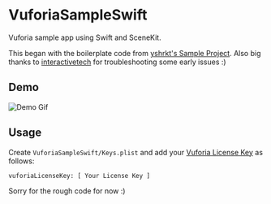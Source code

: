 # VuforiaSampleSwift

Vuforia sample app using Swift and SceneKit. 

This began with the boilerplate code from [yshrkt's Sample Project](https://github.com/yshrkt/VuforiaSampleSwift). Also big thanks to [interactivetech](https://github.com/interactivetech) for troubleshooting some early issues :)

## Demo
![Demo Gif](Demo.gif)


## Usage

Create `VuforiaSampleSwift/Keys.plist` and add your [Vuforia License Key](https://library.vuforia.com/articles/Solution/How-To-Create-an-App-License) as follows:

```
vuforiaLicenseKey: [ Your License Key ]
```

Sorry for the rough code for now :)
